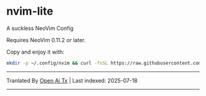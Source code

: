 # nvim-lite
A suckless NeoVim Config

Requires NeoVim 0.11.2 or later.

Copy and enjoy it with:
```bash
mkdir -p ~/.config/nvim && curl -fsSL https://raw.githubusercontent.com/radleylewis/nvim-lite/master/init.lua -o ~/.config/nvim/init.lua
```


---

Tranlated By [Open Ai Tx](https://github.com/OpenAiTx/OpenAiTx) | Last indexed: 2025-07-18

---